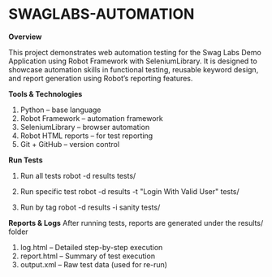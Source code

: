 # SWAGLABS-AUTOMATION

**Overview**

This project demonstrates web automation testing for the Swag Labs Demo Application
 using Robot Framework with SeleniumLibrary.
It is designed to showcase automation skills in functional testing, reusable keyword design, and report generation using Robot’s reporting features.

**Tools & Technologies**

1. Python – base language
2. Robot Framework – automation framework
3. SeleniumLibrary – browser automation
4. Robot HTML reports – for test reporting
5. Git + GitHub – version control

**Run Tests**
1. Run all tests
robot -d results tests/

2. Run specific test
robot -d results -t "Login With Valid User" tests/

3. Run by tag
robot -d results -i sanity tests/

**Reports & Logs**
After running tests, reports are generated under the results/ folder
1. log.html – Detailed step-by-step execution
2. report.html – Summary of test execution
3. output.xml – Raw test data (used for re-run)
